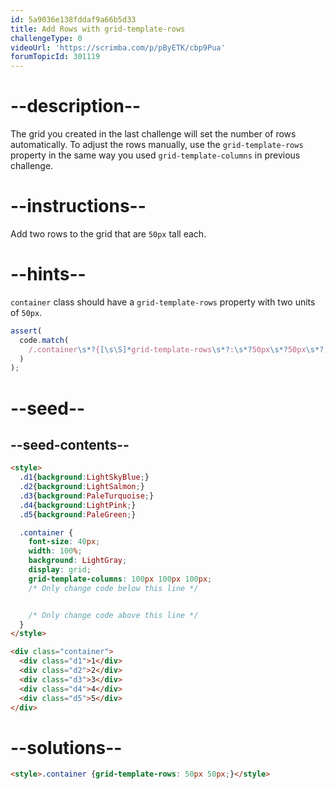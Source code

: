 ```yaml
---
id: 5a9036e138fddaf9a66b5d33
title: Add Rows with grid-template-rows
challengeType: 0
videoUrl: 'https://scrimba.com/p/pByETK/cbp9Pua'
forumTopicId: 301119
---
```


# --description--

The grid you created in the last challenge will set the number of rows automatically. To adjust the rows manually, use the `grid-template-rows` property in the same way you used `grid-template-columns` in previous challenge.

# --instructions--

Add two rows to the grid that are `50px` tall each.

# --hints--

`container` class should have a `grid-template-rows` property with two units of `50px`.

```js
assert(
  code.match(
    /.container\s*?{[\s\S]*grid-template-rows\s*?:\s*?50px\s*?50px\s*?;[\s\S]*}/gi
  )
);
```

# --seed--

## --seed-contents--

```html
<style>
  .d1{background:LightSkyBlue;}
  .d2{background:LightSalmon;}
  .d3{background:PaleTurquoise;}
  .d4{background:LightPink;}
  .d5{background:PaleGreen;}

  .container {
    font-size: 40px;
    width: 100%;
    background: LightGray;
    display: grid;
    grid-template-columns: 100px 100px 100px;
    /* Only change code below this line */


    /* Only change code above this line */
  }
</style>

<div class="container">
  <div class="d1">1</div>
  <div class="d2">2</div>
  <div class="d3">3</div>
  <div class="d4">4</div>
  <div class="d5">5</div>
</div>
```

# --solutions--

```html
<style>.container {grid-template-rows: 50px 50px;}</style>
```
